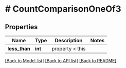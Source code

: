 # # CountComparisonOneOf3

## Properties

Name | Type | Description | Notes
------------ | ------------- | ------------- | -------------
**less_than** | **int** | property &lt; this |

[[Back to Model list]](../../README.md#models) [[Back to API list]](../../README.md#endpoints) [[Back to README]](../../README.md)
